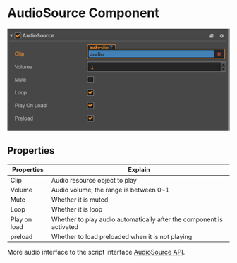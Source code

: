 # AudioSource Component

![](../audio/audio/audiosource.png)

## Properties

Properties          | Explain
--                  | --
Clip                | Audio resource object to play
Volume              | Audio volume, the range is between 0~1
Mute                | Whether it is muted
Loop                | Whether it is loop
Play on load        | Whether to play audio automatically after the component is activated
preload             | Whether to load preloaded when it is not playing

More audio interface to the script interface [AudioSource API](../../../api/en/classes/AudioSource.html).